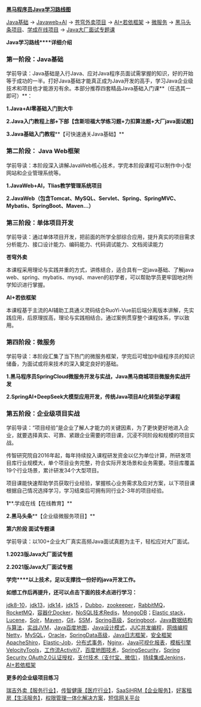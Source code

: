 **[黑马程序员Java学习路线图](https://www.bilibili.com/opus/494817843530680807)**

[Java基础](https://www.bilibili.com/video/BV1gb42177hm) → [Javaweb+AI](https://www.bilibili.com/video/BV1yGydYEE3H/) → [苍穹外卖项目](https://www.bilibili.com/video/BV1TP411v7v6) → [AI+若依框架](https://www.bilibili.com/video/BV1pf421B71v) → [微服务](https://www.bilibili.com/video/BV1S142197x7) → [黑马头条项目](https://www.bilibili.com/video/BV1Qs4y1v7x4)、[学成在线项目](https://www.bilibili.com/video/BV1j8411N7Bm/) → [Java大厂面试专题课](https://www.bilibili.com/video/BV15b4y117RJ)



**Java学习路线****详细介绍**

### **第一阶段：Java基础**

学前导读：Java基础是入行Java、应对Java程序员面试需掌握的知识，好的开始等于成功的一半。打好Java基础才能真正成为Java开发的高手，学习Java企业级技术和项目也才能游刃有余。本部分推荐四套精品Java基础入门课**（任选其一即可）**：

**1.Java+AI零基础入门到大牛**

**2.Java入门教程上部+下部【含斯坦福大学练习题+力扣算法题+大厂java面试题】**

**3.Java基础入门教程****【可快速通关Java基础】**



### **第二阶段： Java Web框架**

学前导读：本阶段深入讲解JavaWeb核心技术，学完本阶段课程可以制作中小型网站和企业管理系统等。

**1.JavaWeb+AI，Tlias教学管理系统项目**

**2.JavaWeb（****包含Tomcat、MySQL、Servlet、Spring、SpringMVC、Mybatis、SpringBoot、Maven...****）**



### **第三阶段：单体项目开发**

学前导读：通过单体项目开发，把前面的所学全部综合应用，提升真实的项目需求分析能力、接口设计能力、编码能力、代码调试能力、文档阅读能力

**苍穹外卖**

本课程采用理论与实践并重的方式，讲练结合，适合具有一定java基础、了解java web、spring、mybatis、mysql、maven的初学者，可以帮助学员更牢固地对所学知识进行掌握。

**AI+若依框架**

本课程基于主流的AI辅助工具通义灵码结合RuoYi-Vue前后端分离版本讲解，先实践应用，后原理拔高，理论与实践相结合。通过案例贯穿整个课程体系，学以致用。



### **第四阶段：微服务**

学前导读：本阶段汇集了当下热门的微服务框架，学完后可增加中级程序员的知识储备，为面试或将来技术的深入奠定良好的基础。

**1.黑马程序员SpringCloud微服务开发与实战，Java黑马商城项目微服务实战开发**

**2.SpringAI+DeepSeek大模型应用开发，传统Java项目AI化转型必学课程**



### **第五阶段：企业级项目实战**

学前导读：“项目经验”是企业了解人才能力的关键因素，为了更快更好地进入企业，就要选择真实、可靠、紧跟企业需要的项目课，沉浸不同阶段和规模的项目实战。

传智研究院自2016年起，每年持续投入课程研发资金以亿为单位计算，所研发项目库行业规模大，单个项目业务完整，符合实际开发场景和业务需要。项目库覆盖19个行业场景，累计研发34个大型项目。

项目课能快速帮助学员获取行业经验，掌握核心业务需求及应对方案，以下项目课根据自己情况选择学习，学习结束后可拥有同行业2-3年的项目经验。

**1****.学成在线【在线教育】**

**2.黑马头条****【企业级微服务项目】**



**第六阶段 面试专题课**

学前导读：以100+企业大厂真实高频Java面试真题为主干，轻松应对大厂面试。

**1.2023版Java大厂面试专题**

**2.2021版Java大厂面试专题**



**学完****以上技术，足以支撑找一份好的java开发工作。**

**如想工作后再提升，****还可以点击下面的技术点进行学习****：**

 [jdk8-10](https://www.bilibili.com/video/BV1zJ411R7uQ)，[jdk13](https://www.bilibili.com/video/BV12V411C7k8)，[jdk14](https://www.bilibili.com/video/BV1qp4y1C7iu)，[jdk15](https://www.bilibili.com/video/BV1Ei4y1P7yX) ，[Dubbo](https://www.bilibili.com/video/BV1VE411q7dX)，[zookeeper](https://www.bilibili.com/video/BV1M741137qY)，[RabbitMQ](https://www.bilibili.com/video/BV1mN4y1Z7t9)，[RocketMQ](https://www.bilibili.com/video/BV1L4411y7mn)，[容器化Docker](https://www.bilibili.com/video/BV1HP4118797)，[NoSQL技术Redis](https://www.bilibili.com/video/BV1cr4y1671t)，[MongoDB](https://www.bilibili.com/video/BV1bJ411x7mq)；[Elastic stack](https://www.bilibili.com/video/BV1R4411C7Tf)，[Lucene](https://www.bilibili.com/video/BV1eJ411q7nw)，[Solr](https://www.bilibili.com/video/BV1dh411Q7Qu)，[Maven](https://www.bilibili.com/video/BV1Ah411S7ZE)，[Git](https://www.bilibili.com/video/BV1MU4y1Y7h5)，[SSM](https://www.bilibili.com/video/BV1Fi4y1S7ix)，[Spring高级](https://www.bilibili.com/video/BV1P44y1N7QG)，[Springboot](https://www.bilibili.com/video/BV15b4y1a7yG)，[Java数据结构与算法](https://www.bilibili.com/video/BV1Lv4y1e7HL)，[实战JVM](https://www.bilibili.com/video/BV1r94y1b7eS)，[Java百度地图](https://www.bilibili.com/video/BV1ue4y1R712)，[Java设计模式](https://www.bilibili.com/video/BV1Np4y1z7BU)，[JUC并发编程](https://www.bilibili.com/video/BV16J411h7Rd)，[网络编程Netty](https://www.bilibili.com/video/BV1py4y1E7oA)，[MySQL](https://www.bilibili.com/video/BV1Kr4y1i7ru)，[Oracle](https://www.bilibili.com/video/BV1KJ411h7NH)，[SpringData高级](https://www.bilibili.com/video/BV1RE41167Pk)，[Java日志框架](https://www.bilibili.com/video/BV1Cy4y1t7gT)，[安全框架ApacheShiro](https://www.bilibili.com/video/BV1j54y1t7jM)，[Elastic-Job](https://www.bilibili.com/video/BV1cE411h7e2)，[分布式事务](https://www.bilibili.com/video/BV1Q4411y7ip)，[Nginx](https://www.bilibili.com/video/BV1ov41187bq)，[Java可视化报表](https://www.bilibili.com/video/BV1eA41157va)，[模板引擎VelocityTools](https://www.bilibili.com/video/BV1hK4y1G7Np)，[工作流Activiti7](https://www.bilibili.com/video/BV1H54y167gf)，[百度地图技术](https://www.bilibili.com/video/BV1Wa4y1e7AK)，[SpringSecurity](https://www.bilibili.com/video/BV1fE411i7jt)，[Spring Security OAuth2.0认证授权](https://www.bilibili.com/video/BV1VE411h7aL)，[支付技术（支付宝、微信）](https://www.bilibili.com/video/BV1LU4y1h736)，[持续集成Jenkins](https://www.bilibili.com/video/BV1kJ411p7mV)，[AI+若依框架](https://www.bilibili.com/video/BV1pf421B71v)



**更多的企业级项目练习**

[瑞吉外卖【服务行业】](https://www.bilibili.com/video/BV13a411q753)，[传智健康【医疗行业】](https://www.bilibili.com/video/BV1Bo4y117zV)，[SaaSiHRM【企业服务】](https://www.bilibili.com/video/BV18A411L7UX)，[好客租房【生活服务】](https://www.bilibili.com/video/BV1sZ4y1F7PD)，[权限管理一体化解决方案](https://www.bilibili.com/video/BV1tw411f79E)，[短信网关平台](https://www.bilibili.com/video/BV1Jb4y1d7GY)



